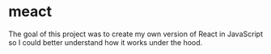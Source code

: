 # meact
The goal of this project was to create my own version of React in JavaScript so I could better understand how it works under the hood.
